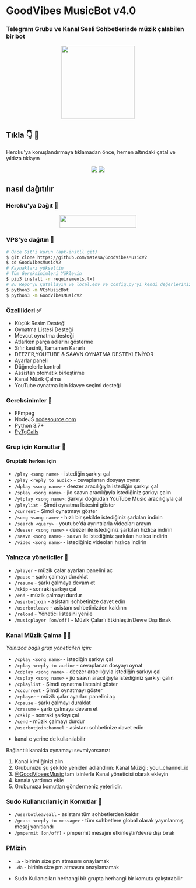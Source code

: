 <h1 align="centre">GoodVibes MusicBot v4.0</h1>

### Telegram Grubu ve Kanal Sesli Sohbetlerinde müzik çalabilen bir bot

<p align="center">
  <a href="https://github.com/matesa/GoodVibesMusicV2">
  </a>
</p>

<p align="center">
  <a href="https://telegra.ph/file/810ec0867be11dd1ed348.png">
     <img height="200px" src="https://telegra.ph/file/810ec0867be11dd1ed348.png">
  </a>
</p>

## Tıkla 👇 💙

Heroku'ya konuşlandırmaya tıklamadan önce, hemen altındaki çatal ve yıldıza tıklayın

<p align="center">
  <a href="https://github.com/matesa/GoodVibesMusicV2">
    <img src="https://img.shields.io/github/forks/matesa/GoodVibesMusicV2?label=Fork&style=social">
    
  </a>
  <a href="https://github.com/LushaiMusic/GroupMusicBot">
    <img src="https://img.shields.io/github/stars/LushaiMusic/VCsMusicBot?style=social">
  </a>
</p>

## nasıl dağıtılır 


### Heroku'ya Dağıt  📡</h4>

<p align="center"><a href="https://github.com/matesa/GoodVibesMusicV2"> <img src="https://img.shields.io/badge/Deploy%20To%20Heroku-blueviolet?style=for-the-badge&logo=heroku" width="210" height="34.45"/></a></p>


### VPS'ye dağıtın 🏃
```sh
# Önce Git'i kurun (apt-instll git)
$ git clone https://github.com/matesa/GoodVibesMusicV2
$ cd GoodVibesMusicV2
# Kaynakları yükseltin
# Tüm Gereksinimleri Yükleyin 
$ pip3 install -r requirements.txt
# Bu Repo'yu Çatallayın ve local.env ve config.py'yi kendi değerlerinizle doldurun. Ardından Bot'u Başlatın 
$ python3 -m VCsMusicBot
$ python3 -m GoodVibesMusicV2
```

### Özellikleri ✅

- Küçük Resim Desteği
- Oynatma Listesi Desteği
- Mevcut oynatma desteği
- Atlarken parça adlarını gösterme
- Sıfır kesinti, Tamamen Kararlı
- DEEZER,YOUTUBE & SAAVN OYNATMA DESTEKLENİYOR
- Ayarlar paneli
- Düğmelerle kontrol
- Assistan otomatik birleştirme
- Kanal Müzik Çalma
- YouTube oynatma için klavye seçimi desteği

### Gereksinimler 📝

- FFmpeg
- NodeJS [nodesource.com](https://nodesource.com/)
- Python 3.7+
- [PyTgCalls](https://github.com/pytgcalls/pytgcalls)

### Grup için Komutlar 👥
#### Gruptaki herkes için

- `/play <song name>` - istediğin şarkıyı çal
- `/play <reply to audio>` - cevaplanan dosyayı oynat
- `/dplay <song name>` - deezer aracılığıyla istediğin şarkıyı çal
- `/splay <song name>` - jio saavn aracılığıyla istediğiniz şarkıyı çalın
- `/ytplay <song name>`: Şarkıyı doğrudan YouTube Music aracılığıyla çal
- `/playlist` - Şimdi oynatma listesini göster
- `/current` - Şimdi oynatmayı göster
- `/song <song name>` - hızlı bir şekilde istediğiniz şarkıları indirin
- `/search <query>` - youtube'da ayrıntılarla videoları arayın
- `/deezer <song name>` - deezer ile istediğiniz şarkıları hızlıca indirin
- `/saavn <song name>` - saavn ile istediğiniz şarkıları hızlıca indirin
- `/video <song name>` - istediğiniz videoları hızlıca indirin

### Yalnızca yöneticiler  🏅
- `/player` - müzik çalar ayarları panelini aç
- `/pause` - şarkı çalmayı duraklat
- `/resume` - şarkı çalmaya devam et
- `/skip` - sonraki şarkıyı çal
- `/end` - müzik çalmayı durdur
- `/userbotjoin` - asistanı sohbetinize davet edin
- `/userbotleave` - asistanı sohbetinizden kaldırın
- `/reload` - Yönetici listesini yenile
- `/musicplayer [on/off]` - Müzik Çalar'ı Etkinleştir/Devre Dışı Bırak

### Kanal Müzik Çalma 👨‍🎤
*Yalnızca bağlı grup yöneticileri için:*
- `/cplay <song name>` - istediğin şarkıyı çal
- `/cplay <reply to audio>` - cevaplanan dosyayı oynat
- `/cdplay <song name>` - deezer aracılığıyla istediğin şarkıyı çal
- `/csplay <song name>` - jio saavn aracılığıyla istediğiniz şarkıyı çalın
- `/cplaylist` - Şimdi oynatma listesini göster
- `/cccurrent` - Şimdi oynatmayı göster
- `/cplayer` - müzik çalar ayarları panelini aç
- `/cpause` - şarkı çalmayı duraklat
- `/cresume` - şarkı çalmaya devam et
- `/cskip` - sonraki şarkıyı çal
- `/cend` - müzik çalmayı durdur
- `/userbotjoinchannel` - asistanı sohbetinize davet edin
* kanal c yerine de kullanılabilir

Bağlantılı kanalda oynamayı sevmiyorsanız:
 1. Kanal kimliğinizi alın.
 2. Grubunuzu şu şekilde yeniden adlandırın: Kanal Müziği: your_channel_id
 3. [@GoodVibeesMusic](https://t.me/GoodVibeesMusic) tam izinlerle Kanal yöneticisi olarak ekleyin
 4. kanala yardımcı ekle
 5. Grubunuza komutları göndermeniz yeterlidir.

### Sudo Kullanıcıları için Komutlar 👮
- `/userbotleaveall` - asistanı tüm sohbetlerden kaldır
- `/gcast <reply to message>` - tüm sohbetlere global olarak yayınlanmış mesaj yanıtlandı
- `/pmpermit [on/off]` - pmpermit mesajını etkinleştir/devre dışı bırak

### PMizin
- `.a` - birinin size pm atmasını onaylamak
- `.da` - birinin size pm atmasını onaylamamak
+ Sudo Kullanıcıları herhangi bir grupta herhangi bir komutu çalıştırabilir

